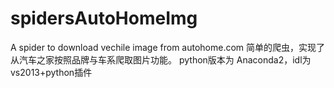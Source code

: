 # spidersAutoHomeImg
A spider to download vechile image from autohome.com
简单的爬虫，实现了从汽车之家按照品牌与车系爬取图片功能。
python版本为 Anaconda2，idl为vs2013+python插件
